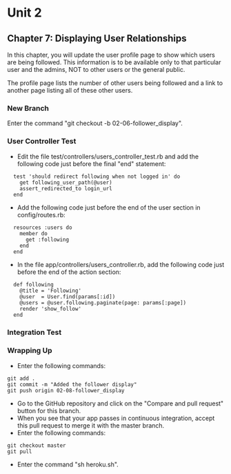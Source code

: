 # Unit 2
## Chapter 7: Displaying User Relationships

In this chapter, you will update the user profile page to show which users are being followed.  This information is to be available only to that particular user and the admins, NOT to other users or the general public.

The profile page lists the number of other users being followed and a link to another page listing all of these other users.

### New Branch
Enter the command "git checkout -b 02-06-follower_display".

### User Controller Test
* Edit the file test/controllers/users_controller_test.rb and add the following code just before the final "end" statement:
```
  test 'should redirect following when not logged in' do
    get following_user_path(@user)
    assert_redirected_to login_url
  end
```
* Add the following code just before the end of the user section in config/routes.rb:
```
  resources :users do
    member do
      get :following
    end
  end
```
* In the file app/controllers/users_controller.rb, add the following code just before the end of the action section:
```
  def following
    @title = 'Following'
    @user  = User.find(params[:id])
    @users = @user.following.paginate(page: params[:page])
    render 'show_follow'
  end
```

### Integration Test


### Wrapping Up
* Enter the following commands:
```
git add .
git commit -m "Added the follower display"
git push origin 02-08-follower_display
```
* Go to the GitHub repository and click on the "Compare and pull request" button for this branch.
* When you see that your app passes in continuous integration, accept this pull request to merge it with the master branch.
* Enter the following commands:
```
git checkout master
git pull
```
* Enter the command "sh heroku.sh".
